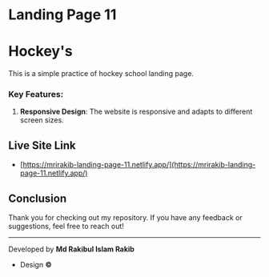 # Landing Page 11

# Hockey's

This is a simple practice of hockey school landing page.

### Key Features:

1. **Responsive Design**: The website is responsive and adapts to different screen sizes.

## Live Site Link

- [https://mrirakib-landing-page-11.netlify.app/](https://mrirakib-landing-page-11.netlify.app/)

## Conclusion

Thank you for checking out my repository. If you have any feedback or suggestions, feel free to reach out!

---

Developed by **Md Rakibul Islam Rakib**

- Design **©**
